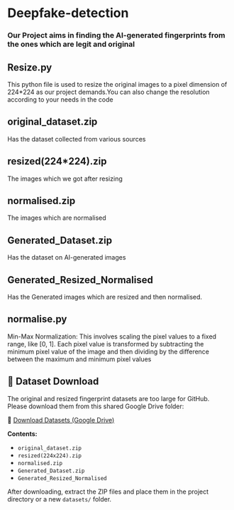 # Deepfake-detection

### Our Project aims in finding the AI-generated fingerprints from the ones which are legit and original

## Resize.py
This python file is used to resize the original images to a pixel dimension of 224*224 as our project demands.You can also change the resolution according to your needs in the code

## original_dataset.zip
Has the dataset collected from various sources

## resized(224*224).zip
The images which we got after resizing

## normalised.zip
The images which are normalised

## Generated_Dataset.zip
Has the dataset on AI-generated images

## Generated_Resized_Normalised
Has the Generated images which are resized and then normalised.

## normalise.py
Min-Max Normalization: This involves scaling the pixel values to a fixed range, like [0, 1]. Each pixel value is transformed by subtracting the minimum pixel value of the image and then dividing by the difference between the maximum and minimum pixel values

## 📁 Dataset Download

The original and resized fingerprint datasets are too large for GitHub.  
Please download them from this shared Google Drive folder:

🔗 [Download Datasets (Google Drive)](https://drive.google.com/drive/folders/19QanCCAnysk-3JebsYqcXtaaZCz-RJcj?usp=drive_link)

**Contents:**
- `original_dataset.zip`
- `resized(224x224).zip`
- `normalised.zip`
- `Generated_Dataset.zip`
- `Generated_Resized_Normalised`

After downloading, extract the ZIP files and place them in the project directory or a new `datasets/` folder.


